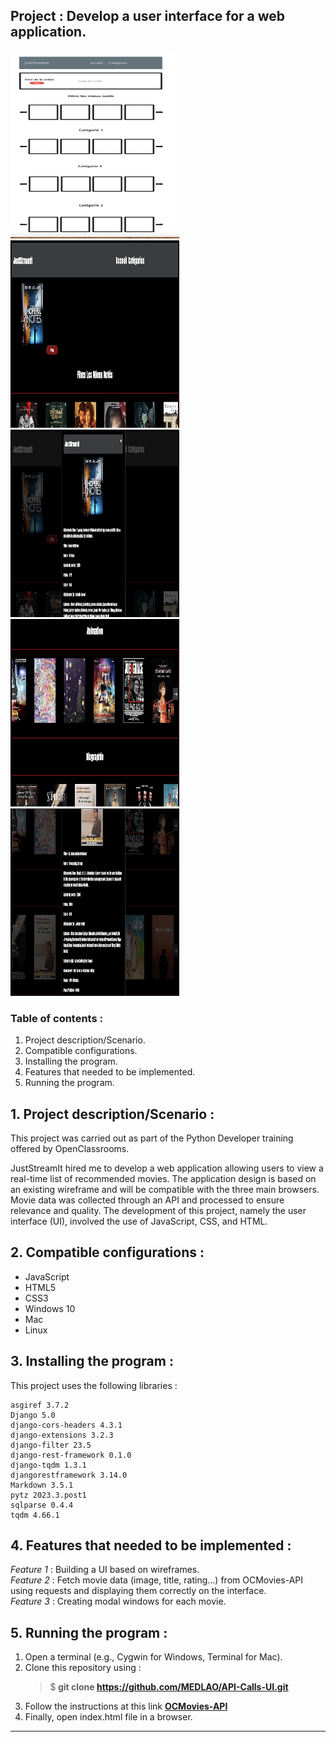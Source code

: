 ## Project : Develop a user interface for a web application.

<p>
  <img src="pictures/JustStreamIt-wireframe.png" width="270" height="300" />
  <img src="pictures/JustStreamIt-website-1.png" width="270" height="300" />
  <img src="pictures/JustStreamIt-website-2.png" width="270" height="300" />
  <img src="pictures/JustStreamIt-website-3.png" width="270" height="300" />
  <img src="pictures/JustStreamIt-website-4.png" width="270" height="300" />
</p>

### Table of contents :
1. Project description/Scenario.
2. Compatible configurations.
3. Installing the program.
4. Features that needed to be implemented.
5. Running the program.

## 1. Project description/Scenario :

This project was carried out as part of the Python Developer training offered by OpenClassrooms.

JustStreamIt hired me to develop a web application allowing users to view a real-time list of recommended movies. 
The application design is based on an existing wireframe and will be compatible with the three main browsers.
Movie data was collected through an API and processed to ensure relevance and quality.
The development of this project, namely the user interface (UI), involved the use of JavaScript, CSS, and HTML.

## 2. Compatible configurations :

* JavaScript
* HTML5
* CSS3
* Windows 10
* Mac
* Linux

## 3. Installing the program :
This project uses the following libraries :

```
asgiref 3.7.2
Django 5.0
django-cors-headers 4.3.1
django-extensions 3.2.3
django-filter 23.5
django-rest-framework 0.1.0
django-tqdm 1.3.1
djangorestframework 3.14.0
Markdown 3.5.1
pytz 2023.3.post1
sqlparse 0.4.4
tqdm 4.66.1

```

## 4. Features that needed to be implemented :

 *Feature 1* : Building a UI based on wireframes. \
 *Feature 2* : Fetch movie data (image, title, rating...) from OCMovies-API using requests and displaying them correctly on the interface. \
 *Feature 3* : Creating modal windows for each movie.

## 5. Running the program :

1. Open a terminal (e.g., Cygwin for Windows, Terminal for Mac).
2. Clone this repository using :
   > $<b> git clone https://github.com/MEDLAO/API-Calls-UI.git </b> 
3. Follow the instructions at this link [**OCMovies-API**](https://github.com/OpenClassrooms-Student-Center/OCMovies-API-EN-FR?tab=readme-ov-file)
4. Finally, open index.html file in a browser.


---
